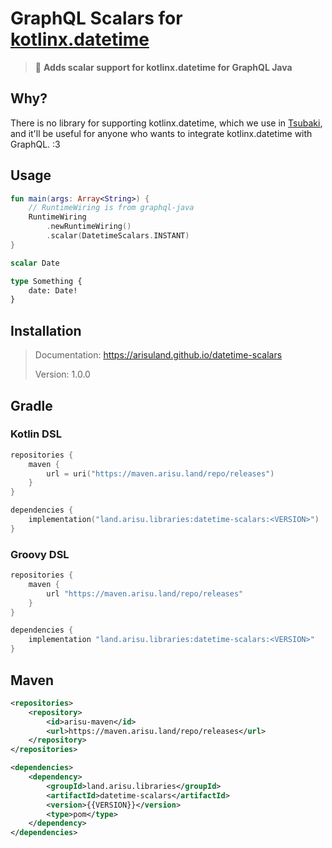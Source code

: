 # GraphQL Scalars for [kotlinx.datetime](https://github.com/Kotlin/kotlinx-datetime)
> 🥑 **Adds scalar support for kotlinx.datetime for GraphQL Java**

## Why?
There is no library for supporting kotlinx.datetime, which we use in [Tsubaki](https://github.com/arisuland/Tsubaki),
and it'll be useful for anyone who wants to integrate kotlinx.datetime with GraphQL. :3

## Usage
```kotlin
fun main(args: Array<String>) {
    // RuntimeWiring is from graphql-java
    RuntimeWiring
        .newRuntimeWiring()
        .scalar(DatetimeScalars.INSTANT)
}
```

```graphql
scalar Date

type Something {
    date: Date!
}
```

## Installation
> Documentation: https://arisuland.github.io/datetime-scalars
>
> Version: 1.0.0

## Gradle
### Kotlin DSL
```kotlin
repositories {
    maven {
        url = uri("https://maven.arisu.land/repo/releases")
    }
}

dependencies {
    implementation("land.arisu.libraries:datetime-scalars:<VERSION>")
}
```

### Groovy DSL
```groovy
repositories {
    maven {
        url "https://maven.arisu.land/repo/releases"
    }
}

dependencies {
    implementation "land.arisu.libraries:datetime-scalars:<VERSION>"
}
```

## Maven
```xml
<repositories>
    <repository>
        <id>arisu-maven</id>
        <url>https://maven.arisu.land/repo/releases</url>
    </repository>
</repositories>
```

```xml
<dependencies>
    <dependency>
        <groupId>land.arisu.libraries</groupId>
        <artifactId>datetime-scalars</artifactId>
        <version>{{VERSION}}</version>
        <type>pom</type>
    </dependency>
</dependencies>
```
